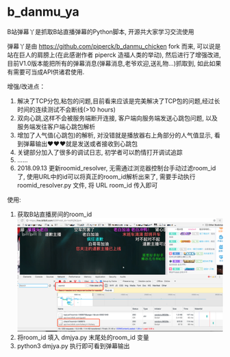 # b_danmu_ya

B站弹幕丫是抓取B站直播弹幕的Python脚本, 开源共大家学习交流使用

弹幕丫是由 https://github.com/piperck/b_danmu_chicken fork 而来, 可以说是站在巨人的肩膀上(在此感谢作者 piperck 造福人类的举动), 然后进行了增强改进, 目前V1.0版本能把所有的弹幕消息(弹幕消息,老爷欢迎,送礼物...)抓取到, 如此如果有需要可当成API供诸君使用.

增强/改进点：

1. 解决了TCP分包,粘包的问题,目前看来应该是完美解决了TCP包的问题,经过长时间的连续测试不会断线(>10 hours)
2. 双向心跳,这样不会被服务端断开连接, 客户端向服务端发送心跳包问题, 以及服务端发往客户端心跳包解析
3. 增加了人气值(心跳包)的解析, 对没错就是播放器右上角部分的人气值显示, 看到弹幕输出❤️❤️❤️就是发送或者接收到心跳包
4. 关键部分加入了很多的调试日志, 初学者可以酌情打开调试追踪
5. ......
6. 2018.09.13 更新roomid_resolver, 无需通过浏览器控制台手动过滤room_id了, 使用URL中的id可以将真正的room_id解析出来了, 需要手动执行 roomid_resolver.py 文件, 将 URL room_id 传入即可

使用:
1. 获取B站直播房间的room_id
![image](./room_id.png)
2. 将room_id 填入 dmjya.py 末尾处的room_id 变量
3. python3 dmjya.py 执行即可看到弹幕输出
